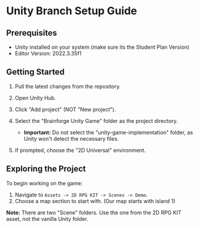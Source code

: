 # Unity Branch Setup Guide

## Prerequisites
- Unity installed on your system (make sure its the Student Plan Version)
- Editor Version: 2022.3.35f1

## Getting Started

1. Pull the latest changes from the repository.

2. Open Unity Hub.

3. Click "Add project" (NOT "New project").

4. Select the "Brainforge Unity Game" folder as the project directory.
   - **Important:** Do not select the "unity-game-implementation" folder, as Unity won't detect the necessary files.

5. If prompted, choose the "2D Universal" environment.

## Exploring the Project

To begin working on the game:

1. Navigate to `Assets -> 2D RPG KIT -> Scenes -> Demo`.
2. Choose a map section to start with. (Our map starts with island 1)

**Note:** There are two "Scene" folders. Use the one from the 2D RPG KIT asset, not the vanilla Unity folder.
